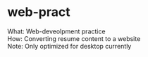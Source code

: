 # web-pract
What: Web-deveolpment practice <br>
How: Converting resume content to a website <br>
Note: Only optimized for desktop currently
